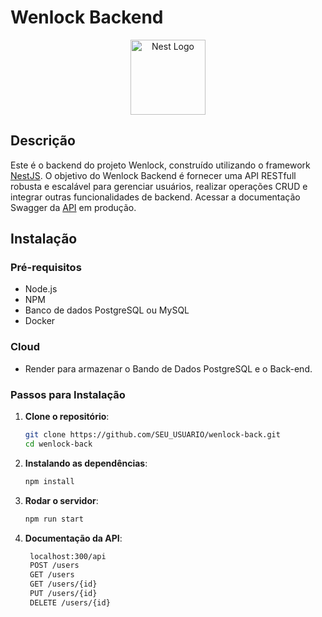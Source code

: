 # Wenlock Backend

<p align="center">
  <a href="http://nestjs.com/" target="blank"><img src="https://nestjs.com/img/logo-small.svg" width="120" alt="Nest Logo" /></a>
</p>

## Descrição

Este é o backend do projeto Wenlock, construído utilizando o framework [NestJS](https://nestjs.com/). O objetivo do Wenlock Backend é fornecer uma API RESTfull robusta e escalável para gerenciar usuários, realizar operações CRUD e integrar outras funcionalidades de backend. Acessar a documentação Swagger da [API](https://wenlock-back.onrender.com/api) em produção.

## Instalação

### Pré-requisitos

- Node.js 
- NPM 
- Banco de dados PostgreSQL ou MySQL
- Docker

### Cloud
- Render para armazenar o Bando de Dados PostgreSQL e o Back-end.

### Passos para Instalação

1. **Clone o repositório**:

   ```bash
   git clone https://github.com/SEU_USUARIO/wenlock-back.git
   cd wenlock-back
2. **Instalando as dependências**:

   ```bash
   npm install
3. **Rodar o servidor**:

   ```bash
   npm run start
   
4.  **Documentação da API**:
   
    ```bash
     localhost:300/api
     POST /users
     GET /users
     GET /users/{id}
     PUT /users/{id}
     DELETE /users/{id}


   

